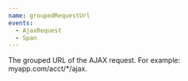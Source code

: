 ```yaml
---
name: groupedRequestUrl
events:
  - AjaxRequest
  - Span
---
```


The grouped URL of the AJAX request. For example: myapp.com/acct/\*/ajax.
